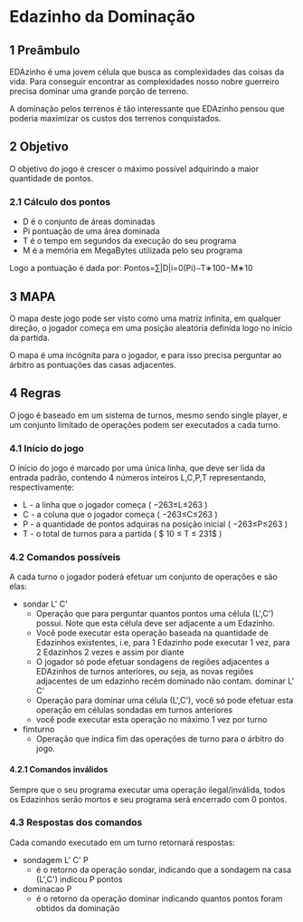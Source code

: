 # Edazinho da Dominação

## 1 Preâmbulo

EDAzinho é uma jovem célula que busca as complexidades das coisas da vida. Para conseguir encontrar as complexidades nosso nobre guerreiro precisa dominar uma grande porção de terreno.

A dominação pelos terrenos é tão interessante que EDAzinho pensou que poderia maximizar os custos dos terrenos conquistados.

## 2 Objetivo

O objetivo do jogo é crescer o máximo possível adquirindo a maior quantidade de pontos.

### 2.1 Cálculo dos pontos

- D é o conjunto de áreas dominadas
- Pi pontuação de uma área dominada
- T é o tempo em segundos da execução do seu programa
- M  é a memória em MegaBytes utilizada pelo seu programa 

Logo a pontuação é dada por: Pontos=∑|D|i=0(Pi)−T∗100−M∗10

## 3 MAPA

O mapa deste jogo pode ser visto como uma matriz infinita, em qualquer direção, o jogador começa em uma posição aleatória definida logo no início da partida.

O mapa é uma incógnita para o jogador, e para isso precisa perguntar ao árbitro as pontuações das casas adjacentes.

## 4 Regras

O jogo é baseado em um sistema de turnos, mesmo sendo single player, e um conjunto limitado de operações podem ser executados a cada turno.

### 4.1 Início do jogo

O início do jogo é marcado por uma única linha, que deve ser lida da entrada padrão, contendo 4 números inteiros L,C,P,T representando, respectivamente:

- L - a linha que o jogador começa ( −263≤L≤263 )
- C - a coluna que o jogador começa ( −263≤C≤263 )
- P - a quantidade de pontos adquiras na posição inicial ( −263≤P≤263 )
- T - o total de turnos para a partida ( $ 10 ≤ T ≤ 231$ )

### 4.2 Comandos possíveis

A cada turno o jogador poderá efetuar um conjunto de operações e são elas:

- sondar L' C'
    - Operação que para perguntar quantos pontos uma célula (L',C') possui. Note que esta célula deve ser adjacente a um Edazinho.
    - Você pode executar esta operação baseada na quantidade de Edazinhos existentes, i.e, para 1 Edazinho pode executar 1 vez, para 2 Edazinhos 2 vezes e assim por diante
    - O jogador só pode efetuar sondagens de regiões adjacentes a EDAzinhos de turnos anteriores, ou seja, as novas regiões adjacentes de um edazinho recém dominado não contam.
dominar L' C'
    - Operação para dominar uma célula (L',C'), você só pode efetuar esta operação em células sondadas em turnos anteriores
    - você pode executar esta operação no máximo 1 vez por turno
- fimturno
    - Operação que indica fim das operações de turno para o árbitro do jogo.

#### 4.2.1 Comandos inválidos

Sempre que o seu programa executar uma operação ilegal/inválida, todos os Edazinhos serão mortos e seu programa será encerrado com 0 pontos.

### 4.3 Respostas dos comandos

Cada comando executado em um turno retornará respostas:

- sondagem L' C' P
    - é o retorno da operação sondar, indicando que a sondagem na casa (L',C') indicou P pontos
- dominacao P
    - é o retorno da operação dominar indicando quantos pontos foram obtidos da dominação